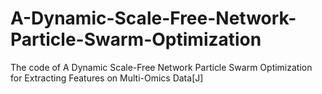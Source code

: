# A-Dynamic-Scale-Free-Network-Particle-Swarm-Optimization
The code of A Dynamic Scale-Free Network Particle Swarm Optimization for Extracting Features on Multi-Omics Data[J]
